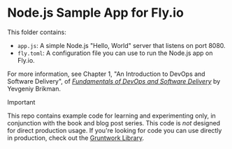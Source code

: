 # Node.js Sample App for Fly.io

This folder contains:

* `app.js`: A simple Node.js "Hello, World" server that listens on port 8080.
* `fly.toml`: A configuration file you can use to run the Node.js app on Fly.io.

For more information, see Chapter 1, "An Introduction to DevOps and Software Delivery", of [_Fundamentals of DevOps and 
Software Delivery_](https://www.fundamentals-of-devops.com) by Yevgeniy Brikman.

> [!IMPORTANT]  
> This repo contains example code for learning and experimenting only, in conjunction with the book and blog post
> series. This code is _not_ designed for direct production usage. If you're looking for code you can use directly in
> production, check out the [Gruntwork Library](https://www.gruntwork.io/products/library).
